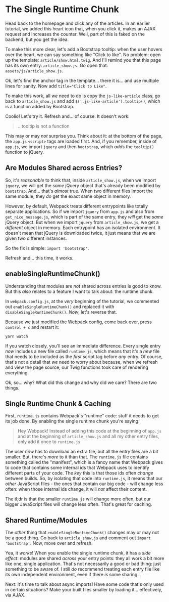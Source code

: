 # The Single Runtime Chunk

Head back to the homepage and click any of the articles. In an earlier tutorial,
we added this heart icon that, when you click it, makes an AJAX request and increases
the counter. Well, part of this is faked on the backend, but you get the idea.

To make this more clear, let's add a Bootstrap tooltip: when the user hovers over
the heart, we can say something like "Click to like". No problem: open up the
template: `article/show.html.twig`. And I'll remind you that this page has its own
entry: `article_show.js`. Go open that: `assets/js/article_show.js`.

Ok, let's find the anchor tag in the template... there it is... and use multiple
lines for sanity. Now add `title="Click to Like"`.

To make this work, all *we* need to do is copy the `js-like-article` class, go
back to `article_show.js` and add `$('.js-like-article').tooltip()`, which is
a function added by Bootstrap.

Coolio! Let's try it. Refresh and... of course. It doesn't work:

> ...tooltip is not a function

This may or may *not* surprise you. Think about it: at the bottom of the page,
the `app.js` `<script>` tags are loaded first. And, if you remember, inside of
`app.js`, we import `jquery` and then `bootstrap`, which *adds* the `tooltip()`
function to jQuery.

## Are Modules Shared across Entries?

So, it's *reasonable* to think that, inside `article_show.js`, when we import
`jquery`, we will get the *same* jQuery object that's already been modified
by `bootstrap`. And... that's *almost* true. When two different files import
the same module, they *do* get the exact same object in memory.

However, by default, Webpack treats different entrypoints like totally separate
applications. So if we import `jquery` from `app.js` and also from
`get_nice_message.js`, which is part of the same entry, they *will* get the *same*
jQuery object. But when we import `jquery` from `article_show.js`, we get a
*different* object in memory. Each entrypoint has an isolated environment.
It doesn't mean that jQuery is downloaded twice, it just means that we are
given two different instances.

So the fix is simple: `import 'bootstrap'`.

Refresh and... this time, it works.

## enableSingleRuntimeChunk()

Understanding that modules are *not* shared across entries is good to know.
But this *also* relates to a feature I want to talk about: the runtime chunk.

In `webpack.config.js`, at the *very* beginning of the tutorial, we commented out
`enableSingleRuntimeChunk()` and replaced it with `disableSingleRuntimeChunk()`.
*Now*, let's reverse that.

Because we just modified the Webpack config, come back over, press `control + c`
and restart it:

```terminal
yarn watch
```

If you watch closely, you'll see an immediate difference. Every single entry
*now* includes a new file called `runtime.js`, which means that it's a *new* file
that needs to be included as the *first* script tag before *any* entry. Of course,
that's not a detail that *we* need to worry about because, when we refresh and view
the page source, our Twig functions took care of rendering everything.

Ok, so... why? What did this change and why did we care? There are two things.

## Single Runtime Chunk & Caching

First, `runtime.js` contains Webpack's "runtime" code: stuff it needs
to get its job done. By enabling the single runtime chunk you're saying:

> Hey Webpack! Instead of adding this code at the beginning of `app.js` and at
> the beginning of `article_show.js` and all my other entry files, only add
> it once to `runtime.js`

The user *now* has to download an extra file, but all the entry files are a bit
smaller. But, there's *more* to it than that. The `runtime.js` file contains
something called the "manifest", which is a fancy name that Webpack gives to code
that contains some internal ids that Webpack uses to identify different parts of
your code. The *key* this is that those ids often *change* between builds. So,
by isolating that code into `runtime.js`, it means that our *other* JavaScript
files - the ones that contain our big code - will change less often: when
those internal ids change, it will *not* affect their content.

The tl;dr is that the smaller `runtime.js` will change more often, but our bigger
JavaScript files will change less often. That's great for caching.

## Shared Runtime/Modules

The *other* thing that `enableSingleRuntimeChunk()` changes may or may not be a
good thing. Go back to `article_show.js` and comment out  `import 'bootstrap'`.
Now, move over and refresh.

Yea, it *works*! When you enable the single runtime chunk, it has a *side effect*:
modules are shared *across* your entry points: they all work a bit more like one,
single application. That's not necessarily a good or bad thing: just something
to be aware of. I still *do* recommend treating each entry file like its own
independent environment, even if there *is* some sharing.

Next: it's time to talk about async imports! Have some code that's only used in
certain situations? Make your built files smaller by loading it... effectively,
via AJAX.
